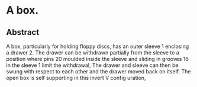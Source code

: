 # A box.

## Abstract
A box, particularly for holding floppy discs, has an outer sleeve 1 enclosing a drawer 2. The drawer can be withdrawn partially from the sleeve to a position where pins 20 moulded inside the sleeve and sliding in grooves 16 in the sleeve 1 limit the withdrawal, The drawer and sleeve can then be swung with respect to each other and the drawer moved back on itself. The open box is self supporting in this invert V config uration,